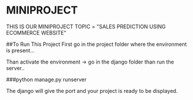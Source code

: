 # MINIPROJECT
THIS IS OUR MINIPROJECT TOPIC = "SALES PREDICTION USING ECOMMERCE WEBSITE"

##To Run This Project
First go in the project folder where the environment is present...

Than activate the environment -> go in the django folder than run the server.. 

###python manage.py runserver

The django will give the port and your project is ready to be displayed.
